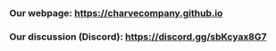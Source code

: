 ### Our webpage: https://charvecompany.github.io
### Our discussion (Discord): https://discord.gg/sbKcyax8G7
